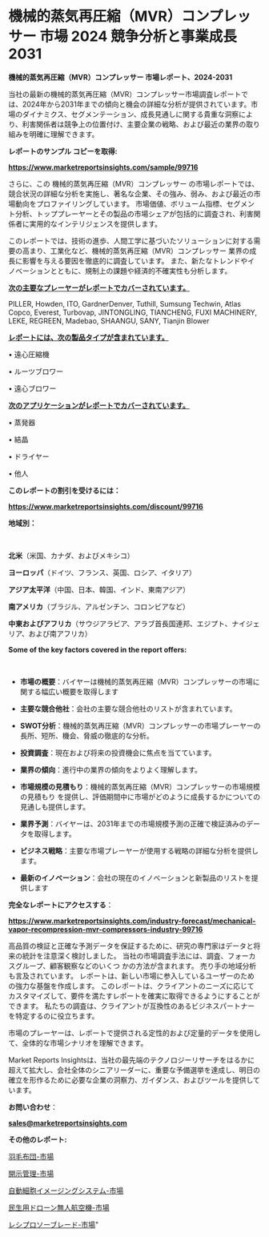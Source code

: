 # 機械的蒸気再圧縮（MVR）コンプレッサー 市場 2024 競争分析と事業成長 2031

<strong>機械的蒸気再圧縮（MVR）コンプレッサー 市場レポート、2024-2031</strong>

当社の最新の機械的蒸気再圧縮（MVR）コンプレッサー市場調査レポートでは、2024年から2031年までの傾向と機会の詳細な分析が提供されています。市場のダイナミクス、セグメンテーション、成長見通しに関する貴重な洞察により、利害関係者は競争上の位置付け、主要企業の戦略、および最近の業界の取り組みを明確に理解できます。



<strong>レポートのサンプル コピーを取得:</strong> <a href=https://www.marketreportsinsights.com/sample/99716>

<strong><u>https://www.marketreportsinsights.com/sample/99716</u></strong></a>

さらに、この 機械的蒸気再圧縮（MVR）コンプレッサー の市場レポートでは、競合状況の詳細な分析を実施し、著名な企業、その強み、弱み、および最近の市場動向をプロファイリングしています。 市場価値、ボリューム指標、セグメント分析、トッププレーヤーとその製品の市場シェアが包括的に調査され、利害関係者に実用的なインテリジェンスを提供します。

このレポートでは、技術の進歩、人間工学に基づいたソリューションに対する需要の高まり、工業化など、機械的蒸気再圧縮（MVR）コンプレッサー 業界の成長に影響を与える要因を徹底的に調査しています。 また、新たなトレンドやイノベーションとともに、規制上の課題や経済的不確実性も分析します。



<strong><u>次の主要なプレーヤーがレポートでカバーされています。</u></strong>

PILLER, Howden, ITO, GardnerDenver, Tuthill, Sumsung Techwin, Atlas Copco, Everest, Turbovap, JINTONGLING, TIANCHENG, FUXI MACHINERY, LEKE, REGREEN, Madebao, SHAANGU, SANY, Tianjin Blower



<strong><u><b>レポートには、次の製品タイプが含まれています。</b></u></strong>

• 遠心圧縮機

• ルーツブロワー

• 遠心ブロワー



<strong><u><b>次のアプリケーションがレポートでカバーされています。</b></u></strong>

• 蒸発器

• 結晶

• ドライヤー

• 他人



<strong><b>このレポートの割引を受けるには：</b></strong>

<a href=https://www.marketreportsinsights.com/discount/99716>

<strong><u>https://www.marketreportsinsights.com/discount/99716</u></strong></a>



<strong>地域別：</strong>

<strong> </strong>



<strong>北米</strong>（米国、カナダ、およびメキシコ）



<strong>ヨーロッパ</strong>（ドイツ、フランス、英国、ロシア、イタリア）



<strong>アジア太平洋</strong>（中国、日本、韓国、インド、東南アジア）



<strong>南アメリカ</strong>（ブラジル、アルゼンチン、コロンビアなど）



<strong>中東およびアフリカ</strong>（サウジアラビア、アラブ首長国連邦、エジプト、ナイジェリア、および南アフリカ）



<strong>Some of the key factors covered in the report offers:</strong>

<strong> </strong>
<ul>
  <li>

<strong>市場の概要</strong>：バイヤーは機械的蒸気再圧縮（MVR）コンプレッサーの市場に関する幅広い概要を取得します</li>
  <li>

<strong>主要な競合他社</strong>：会社の主要な競合他社のリストが含まれています。</li>
  <li>

<strong>SWOT分析</strong>：機械的蒸気再圧縮（MVR）コンプレッサーの市場プレーヤーの長所、短所、機会、脅威の徹底的な分析。</li>
  <li>

<strong>投資調査</strong>：現在および将来の投資機会に焦点を当てています。</li>
  <li>

<strong>業界の傾向</strong>：進行中の業界の傾向をよりよく理解します。</li>
  <li>

<strong>市場規模の見積もり</strong>：機械的蒸気再圧縮（MVR）コンプレッサーの市場規模の見積もり を提供し、評価期間中に市場がどのように成長するかについての見通しも提供します。</li>
  <li>

<strong>業界予測</strong>：バイヤーは、2031年までの市場規模予測の正確で検証済みのデータを取得します。</li>
  <li>

<strong>ビジネス戦略</strong>：主要な市場プレーヤーが使用する戦略の詳細な分析を提供します。</li>
  <li>

<strong>最新のイノベーション</strong>：会社の現在のイノベーションと新製品のリストを提供します</li>
</ul>


<strong>完全なレポートにアクセスする</strong>：

<a href=https://www.marketreportsinsights.com/industry-forecast/mechanical-vapor-recompression-mvr-compressors-industry-99716>

<strong><u>https://www.marketreportsinsights.com/industry-forecast/mechanical-vapor-recompression-mvr-compressors-industry-99716</u></strong></a>

高品質の検証と正確な予測データを保証するために、研究の専門家はデータと将来の統計を注意深く検討しました。 当社の市場調査手法には、調査、フォーカスグループ、顧客観察などのいくつ かの方法が含まれます。 売り手の地域分析も言及されています。 レポートは、新しい市場に参入しているユーザーのための強力な基盤を作成します。 このレポートは、クライアントのニーズに応じてカスタマイズして、要件を満たすレポートを確実に取得できるようにすることができます。 私たちの調査は、クライアントが互換性のあるビジネスパートナーを特定するのに役立ちます。

市場のプレーヤーは、レポートで提供される定性的および定量的データを使用して、全体的な市場シナリオを理解できます。

Market Reports Insightsは、当社の最先端のテクノロジーリサーチをはるかに超えて拡大し、会社全体のシニアリーダーに、重要な予備選挙を達成し、明日の確立を形作るために必要な企業の洞察力、ガイダンス、およびツールを提供しています。



<strong><b>お問い合わせ</b></strong>：

<a href=mailto:sales@marketreportsinsights.com>

<strong><u>sales@marketreportsinsights.com</u></strong></a>



<strong>その他のレポート:</strong>

<a href=https://www.linkedin.com/pulse/羽毛布団-市場-2023-年のダイナミクスとビジネストレンド-2030-pr-news-hub-nrxkc/>羽毛布団-市場</a>

<a href=https://www.linkedin.com/pulse/開示管理-市場-2030-年までの需要に焦点を当てた-2023-年調査レポート-fv0of/>開示管理-市場</a>

<a href=https://www.linkedin.com/pulse/自動細胞イメージングシステム-市場-2030-年までの需要に焦点を当てた-y6lqf/>自動細胞イメージングシステム-市場</a>

<a href=https://www.linkedin.com/pulse/民生用ドローン無人航空機-市場-2023-年のダイナミクスとビジネストレンド-2030-pr-news-hub-lkiuf/>民生用ドローン無人航空機-市場</a>

<a href=https://www.linkedin.com/pulse/レシプロソーブレード-市場-2023-推進要因と成長機会-2030-6hfdc/>レシプロソーブレード-市場</a>"
